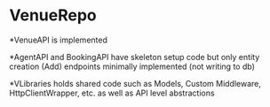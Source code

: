 # VenueRepo

*VenueAPI is implemented

*AgentAPI and BookingAPI have skeleton setup code but only entity creation (Add) endpoints minimally implemented (not writing to db)

*VLibraries holds shared code such as Models, Custom Middleware, HttpClientWrapper, etc. as well as API level abstractions
